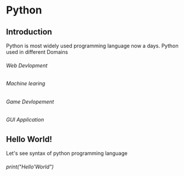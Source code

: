 # Python
## Introduction
  Python is most widely used programming language now a days.
  Python used in different Domains
  ###### Web Devlopment
  ###### Machine learing
  ###### Game Devlopement
  ###### GUI Application
                 
## Hello World! 
  Let's see syntax of python programming language
  
  ###### print("Hello'World")
